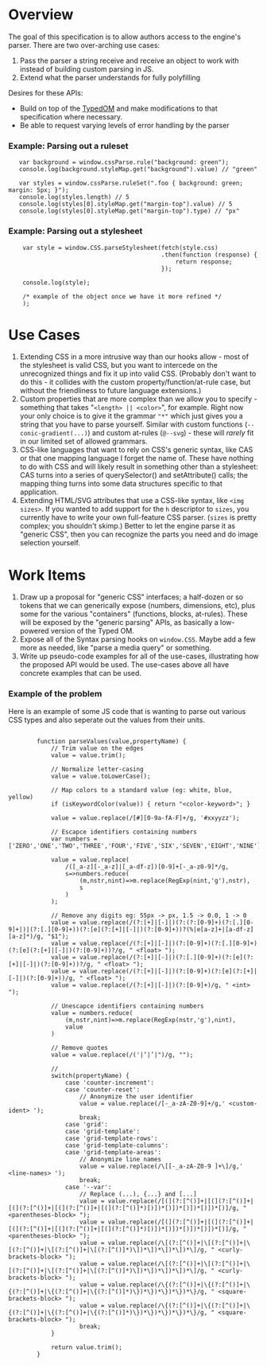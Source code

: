# Overview
The goal of this specification is to allow authors access to the engine's parser.
There are two over-arching use cases:
1. Pass the parser a string receive and receive an object
to work with instead of building custom parsing in JS.
2. Extend what the parser understands for fully polyfilling
    
Desires for these APIs:
* Build on top of the [TypedOM](https://drafts.css-houdini.org/css-typed-om/) and make modifications to that
  specification where necessary.
* Be able to request varying levels of error handling by the parser

### Example: Parsing out a ruleset

```
   var background = window.cssParse.rule("background: green");
   console.log(background.styleMap.get("background").value) // "green"
   
   var styles = window.cssParse.ruleSet(".foo { background: green; margin: 5px; }");
   console.log(styles.length) // 5
   console.log(styles[0].styleMap.get("margin-top").value) // 5
   console.log(styles[0].styleMap.get("margin-top").type) // "px"
```

### Example: Parsing out a stylesheet

```
    var style = window.CSS.parseStylesheet(fetch(style.css)
                                           .then(function (response) {
                                               return response;
                                           });

    console.log(style);

    /* example of the object once we have it more refined */
    );
```

Use Cases
=========

1. Extending CSS in a more intrusive way than our hooks allow - most of the stylesheet is valid CSS, but you want to intercede on the unrecognized things and fix it up into valid CSS.  (Probably don't want to do this - it collides with the custom property/function/at-rule case, but without the friendliness to future language extensions.)
2. Custom properties that are more complex than we allow you to specify - something that takes "`<length> || <color>`", for example. Right now your only choice is to give it the grammar `"*"` which just gives you a string that you have to parse yourself.  Similar with custom functions (`--conic-gradient(...)`) and custom at-rules (`@--svg`) - these will *rarely* fit in our limited set of allowed grammars.
3. CSS-like languages that want to rely on CSS's generic syntax, like CAS or that one mapping language I forget the name of. These have nothing to do with CSS and will likely result in something other than a stylesheet: CAS turns into a series of querySelector() and setAttribute() calls; the mapping thing turns into some data structures specific to that application.
4. Extending HTML/SVG attributes that use a CSS-like syntax, like `<img sizes>`. If you wanted to add support for the `h` descriptor to `sizes`, you currently have to write your own full-feature CSS parser. (`sizes` is pretty complex; you shouldn't skimp.) Better to let the engine parse it as "generic CSS", then you can recognize the parts you need and do image selection yourself.

Work Items
==========

1. Draw up a proposal for "generic CSS" interfaces; a half-dozen or so tokens that we can generically expose (numbers, dimensions, etc), plus some for the various "containers" (functions, blocks, at-rules).  These will be exposed by the "generic parsing" APIs, as basically a low-powered version of the Typed OM.
2. Expose all of the Syntax parsing hooks on `window.CSS`. Maybe add a few more as needed, like "parse a media query" or something.
3. Write up pseudo-code examples for all of the use-cases, illustrating how the proposed API would be used. The use-cases above all have concrete examples that can be used.

### Example of the problem

Here is an example of some JS code that is wanting to parse out various CSS
types and also seperate out the values from their units.

```

		function parseValues(value,propertyName) {
			// Trim value on the edges
			value = value.trim();

			// Normalize letter-casing
			value = value.toLowerCase();

			// Map colors to a standard value (eg: white, blue, yellow)
			if (isKeywordColor(value)) { return "<color-keyword>"; }

			value = value.replace(/[#][0-9a-fA-F]+/g, '#xxyyzz');

			// Escapce identifiers containing numbers
			var numbers = ['ZERO','ONE','TWO','THREE','FOUR','FIVE','SIX','SEVEN','EIGHT','NINE'];

			value = value.replace(
				/([_a-z][-_a-z]|[_a-df-z])[0-9]+[-_a-z0-9]*/g,
				s=>numbers.reduce(
					(m,nstr,nint)=>m.replace(RegExp(nint,'g'),nstr),
					s
				)
			);

			// Remove any digits eg: 55px -> px, 1.5 -> 0.0, 1 -> 0
			value = value.replace(/(?:[+]|[-]|)(?:(?:[0-9]+)(?:[.][0-9]+|)|(?:[.][0-9]+))(?:[e](?:[+]|[-]|)(?:[0-9]+))?(%|e[a-z]+|[a-df-z][a-z]*)/g, "$1"); 
			value = value.replace(/(?:[+]|[-]|)(?:[0-9]+)(?:[.][0-9]+)(?:[e](?:[+]|[-]|)(?:[0-9]+))?/g, " <float> ");
			value = value.replace(/(?:[+]|[-]|)(?:[.][0-9]+)(?:[e](?:[+]|[-]|)(?:[0-9]+))?/g, " <float> ");
			value = value.replace(/(?:[+]|[-]|)(?:[0-9]+)(?:[e](?:[+]|[-]|)(?:[0-9]+))/g, " <float> ");
			value = value.replace(/(?:[+]|[-]|)(?:[0-9]+)/g, " <int> ");

			// Unescapce identifiers containing numbers
			value = numbers.reduce(
				(m,nstr,nint)=>m.replace(RegExp(nstr,'g'),nint),
				value
			)

			// Remove quotes
			value = value.replace(/('|‘|’|")/g, "");

			//
			switch(propertyName) {
				case 'counter-increment':
				case 'counter-reset':
					// Anonymize the user identifier
					value = value.replace(/[-_a-zA-Z0-9]+/g,' <custom-ident> ');
					break;
				case 'grid':
				case 'grid-template':
				case 'grid-template-rows':
				case 'grid-template-columns':
				case 'grid-template-areas':
					// Anonymize line names
					value = value.replace(/\[[-_a-zA-Z0-9 ]+\]/g,' <line-names> ');
					break;
				case '--var':
					// Replace (...), {...} and [...]
					value = value.replace(/[(](?:[^()]+|[(](?:[^()]+|[(](?:[^()]+|[(](?:[^()]+|[(](?:[^()]*)[)])*[)])*[)])*[)])*[)]/g, " <parentheses-block> ");
					value = value.replace(/[(](?:[^()]+|[(](?:[^()]+|[(](?:[^()]+|[(](?:[^()]+|[(](?:[^()]*)[)])*[)])*[)])*[)])*[)]/g, " <parentheses-block> ");
					value = value.replace(/\[(?:[^()]+|\[(?:[^()]+|\[(?:[^()]+|\[(?:[^()]+|\[(?:[^()]*)\])*\])*\])*\])*\]/g, " <curly-brackets-block> ");
					value = value.replace(/\[(?:[^()]+|\[(?:[^()]+|\[(?:[^()]+|\[(?:[^()]+|\[(?:[^()]*)\])*\])*\])*\])*\]/g, " <curly-brackets-block> ");
					value = value.replace(/\{(?:[^()]+|\{(?:[^()]+|\{(?:[^()]+|\{(?:[^()]+|\{(?:[^()]*)\})*\})*\})*\})*\}/g, " <square-brackets-block> ");
					value = value.replace(/\{(?:[^()]+|\{(?:[^()]+|\{(?:[^()]+|\{(?:[^()]+|\{(?:[^()]*)\})*\})*\})*\})*\}/g, " <square-brackets-block> ");
					break;
			}

			return value.trim();
		}
```